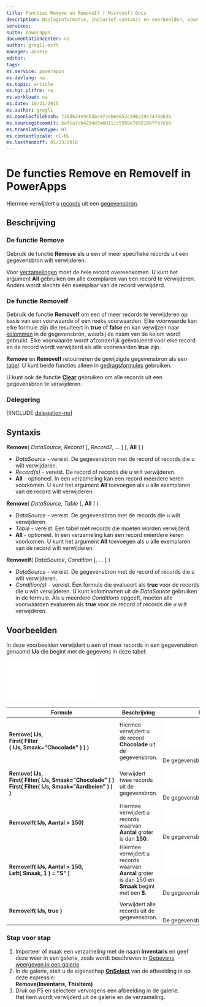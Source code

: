 ```yaml
---
title: Functies Remove en RemoveIf | Microsoft Docs
description: Naslaginformatie, inclusief syntaxis en voorbeelden, voor de functies Remove en RemoveIf in PowerApps
services: 
suite: powerapps
documentationcenter: na
author: gregli-msft
manager: anneta
editor: 
tags: 
ms.service: powerapps
ms.devlang: na
ms.topic: article
ms.tgt_pltfrm: na
ms.workload: na
ms.date: 10/21/2015
ms.author: gregli
ms.openlocfilehash: 736d634e9db5bc97ceb69852c59b229c7478863b
ms.sourcegitcommit: 6afca7cb4234d3a60111c5950e7855106ff97e56
ms.translationtype: HT
ms.contentlocale: nl-NL
ms.lasthandoff: 01/23/2018
---
```

# <a name="remove-and-removeif-functions-in-powerapps"></a>De functies Remove en RemoveIf in PowerApps
Hiermee verwijdert u [records](../working-with-tables.md#records) uit een [gegevensbron](../working-with-data-sources.md).

## <a name="description"></a>Beschrijving
### <a name="remove-function"></a>De functie Remove
Gebruik de functie **Remove** als u een of meer specifieke records uit een gegevensbron wilt verwijderen.  

Voor [verzamelingen](../working-with-data-sources.md#collections) moet de hele record overeenkomen. U kunt het argument **All** gebruiken om alle exemplaren van een record te verwijderen. Anders wordt slechts één exemplaar van de record verwijderd.

### <a name="removeif-function"></a>De functie RemoveIf
Gebruik de functie **RemoveIf** om een of meer records te verwijderen op basis van een voorwaarde of een reeks voorwaarden. Elke voorwaarde kan elke formule zijn die resulteert in **true** of **false** en kan verwijzen naar [kolommen](../working-with-tables.md#columns) in de gegevensbron, waarbij de naam van de kolom wordt gebruikt. Elke voorwaarde wordt afzonderlijk geëvalueerd voor elke record en de record wordt verwijderd als alle voorwaarden **true** zijn.

**Remove** en **RemoveIf** retourneren de gewijzigde gegevensbron als een [tabel](../working-with-tables.md). U kunt beide functies alleen in [gedragsformules](../working-with-formulas-in-depth.md) gebruiken.

U kunt ook de functie **[Clear](function-clear-collect-clearcollect.md)** gebruiken om alle records uit een gegevensbron te verwijderen.

### <a name="delegation"></a>Delegering
[!INCLUDE [delegation-no](../includes/delegation-no.md)]

## <a name="syntax"></a>Syntaxis
**Remove**( *DataSource*, *Record1* [, *Record2*, ... ] [, **All** ] )

* *DataSource* - vereist. De gegevensbron met de record of records die u wilt verwijderen.
* *Record(s)* - vereist. De record of records die u wilt verwijderen.
* **All** - optioneel. In een verzameling kan een record meerdere keren voorkomen.  U kunt het argument **All** toevoegen als u alle exemplaren van de record wilt verwijderen.

**Remove**( *DataSource*, *Table* [, **All** ] )

* *DataSource* - vereist. De gegevensbron met de records die u wilt verwijderen.
* *Table* - vereist. Een tabel met records die moeten worden verwijderd.
* **All** - optioneel. In een verzameling kan een record meerdere keren voorkomen.  U kunt het argument **All** toevoegen als u alle exemplaren van de record wilt verwijderen.

**RemoveIf**( *DataSource*, *Condition* [, ... ] )

* *DataSource* - vereist. De gegevensbron met de record of records die u wilt verwijderen.
* *Condition(s)* - vereist. Een formule die evalueert als **true** voor de records die u wilt verwijderen.  U kunt kolomnamen uit de *DataSource* gebruiken in de formule.  Als u meerdere *Conditions* opgeeft, moeten alle voorwaarden evalueren als **true** voor de record of records die u wilt verwijderen.

## <a name="examples"></a>Voorbeelden
In deze voorbeelden verwijdert u een of meer records in een gegevensbron genaamd **IJs** die begint met de gegevens in deze tabel:

![](media/function-remove-removeif/icecream.png)

| Formule | Beschrijving | Resultaat |
| --- | --- | --- |
| **Remove(&nbsp;IJs,<br>First(&nbsp;Filter (&nbsp;IJs,&nbsp;Smaak="Chocolade"&nbsp;)&nbsp;) )** |Hiermee verwijdert u de record **Chocolade** uit de gegevensbron. |<style> img { max-width: none } </style> ![](media/function-remove-removeif/icecream-no-chocolate.png)<br><br>De gegevensbron **IJs** is gewijzigd. |
| **Remove(&nbsp;IJs,<br>First(&nbsp;Filter(&nbsp;IJs,&nbsp;Smaak="Chocolade"&nbsp;)&nbsp;) First(&nbsp;Filter(&nbsp;IJs,&nbsp;Smaak="Aardbeien"&nbsp;)&nbsp;) )** |Verwijdert twee records uit de gegevensbron. |![](media/function-remove-removeif/icecream-only-vanilla.png)<br><br>De gegevensbron **IJs** is gewijzigd. |
| **RemoveIf(&nbsp;IJs, Aantal&nbsp;>&nbsp;150)** |Hiermee verwijdert u records waarvan **Aantal** groter is dan **150**. |![](media/function-remove-removeif/icecream-only-chocolate.png)<br><br>De gegevensbron **IJs** is gewijzigd. |
| **RemoveIf(&nbsp;IJs, Aantal&nbsp;>&nbsp;150, Left(&nbsp;Smaak,&nbsp;1&nbsp;) = "S" )** |Hiermee verwijdert u records waarvan **Aantal** groter is dan 150 en **Smaak** begint met een **S**. |![](media/function-remove-removeif/icecream-no-strawberry.png)<br><br><br>De gegevensbron **IJs** is gewijzigd. |
| **RemoveIf(&nbsp;IJs, true )** |Verwijdert alle records uit de gegevensbron. |![](media/function-remove-removeif/icecream-empty.png)<br><br>De gegevensbron **IJs** is gewijzigd. |

### <a name="step-by-step"></a>Stap voor stap
1. Importeer of maak een verzameling met de naam **Inventaris** en geef deze weer in een galerie, zoals wordt beschreven in [Gegevens weergeven in een galerie](../show-images-text-gallery-sort-filter.md).
2. In de galerie, stelt u de eigenschap **[OnSelect](../controls/properties-core.md)** van de afbeelding in op deze expressie:<br>**Remove(Inventaris, ThisItem)**
3. Druk op F5 en selecteer vervolgens een afbeelding in de galerie.<br>Het item wordt verwijderd uit de galerie en de verzameling.

